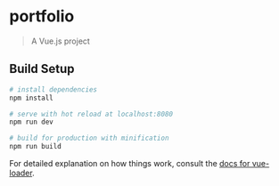 # portfolio

> A Vue.js project

## Build Setup

``` bash
# install dependencies
npm install

# serve with hot reload at localhost:8080
npm run dev

# build for production with minification
npm run build
```


For detailed explanation on how things work, consult the [docs for vue-loader](http://vuejs.github.io/vue-loader).

